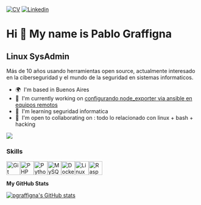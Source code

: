 [![CV](https://img.shields.io/badge/Website-3776AB?style=for-the-badge)](https://pgraffigna.github.io/curriculum/)
[![Linkedin](https://img.shields.io/badge/LinkedIn-0077B5?style=for-the-badge&logo=linkedin&logoColor=white)](https://ar.linkedin.com/in/pablo-graffigna)

Hi 👋 My name is Pablo Graffigna
================================

Linux SysAdmin
--------------

Más de 10 años usando herramientas open source, actualmente interesado en la ciberseguridad y el mundo de la seguridad en sistemas informaticos.

* 🌍  I'm based in Buenos Aires
* 🚀  I'm currently working on [configurando node_exporter via ansible en equipos remotos](https://github.com/pgraffigna/ansible_role_node_exporter)
* 🧠  I'm learning seguridad informatica
* 🤝  I'm open to collaborating on : todo lo relacionado con linux + bash + hacking

<a href="https://www.github.com/pgraffigna" target="_blank" rel="noreferrer"><img
src="https://img.shields.io/github/followers/pgraffigna?logo=github&style=for-the-badge&color=0891b2&labelColor=1c1917" /></a>

### Skills

<p align="left">
<a href="https://git-scm.com/" target="_blank" rel="noreferrer"><img src="https://raw.githubusercontent.com/danielcranney/readme-generator/main/public/icons/skills/git-colored.svg" width="36" height="36" alt="Git" /></a><a href="https://www.php.net/" target="_blank" rel="noreferrer"><img src="https://raw.githubusercontent.com/danielcranney/readme-generator/main/public/icons/skills/php-colored.svg" width="36" height="36" alt="PHP" /></a><a href="https://www.python.org/" target="_blank" rel="noreferrer"><img src="https://raw.githubusercontent.com/danielcranney/readme-generator/main/public/icons/skills/python-colored.svg" width="36" height="36" alt="Python" /></a><a href="https://www.mysql.com/" target="_blank" rel="noreferrer"><img src="https://raw.githubusercontent.com/danielcranney/readme-generator/main/public/icons/skills/mysql-colored.svg" width="36" height="36" alt="MySQL" /></a><a href="https://www.docker.com/" target="_blank" rel="noreferrer"><img src="https://raw.githubusercontent.com/danielcranney/readme-generator/main/public/icons/skills/docker-colored.svg" width="36" height="36" alt="Docker" /></a><a href="https://www.linux.org" target="_blank" rel="noreferrer"><img src="https://raw.githubusercontent.com/danielcranney/readme-generator/main/public/icons/skills/linux-colored.svg" width="36" height="36" alt="Linux" /></a><a href="https://www.raspberrypi.org/" target="_blank" rel="noreferrer"><img src="https://raw.githubusercontent.com/danielcranney/readme-generator/main/public/icons/skills/raspberrypi-colored.svg" width="36" height="36" alt="Raspberry Pi" /></a>
</p>

<b>My GitHub Stats</b>

<a href="http://www.github.com/pgraffigna"><img src="https://github-readme-stats.vercel.app/api?username=pgraffigna&show_icons=true&hide=prs,issues,contribs&title_color=0891b2&text_color=ffffff&icon_color=0891b2&bg_color=1c1917&hide_border=true&show_icons=true" alt="pgraffigna's GitHub stats" /></a>
